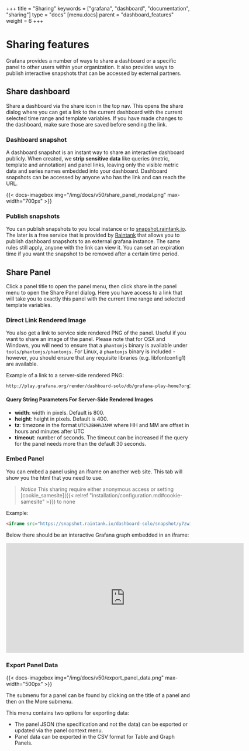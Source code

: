 +++
title = "Sharing"
keywords = ["grafana", "dashboard", "documentation", "sharing"]
type = "docs"
[menu.docs]
parent = "dashboard_features"
weight = 6
+++

# Sharing features

Grafana provides a number of ways to share a dashboard or a specific panel to other users within your
organization. It also provides ways to publish interactive snapshots that can be accessed by external partners.

## Share dashboard

Share a dashboard via the share icon in the top nav. This opens the share dialog where you
can get a link to the current dashboard with the current selected time range and template variables. If you have
made changes to the dashboard, make sure those are saved before sending the link.

### Dashboard snapshot

A dashboard snapshot is an instant way to share an interactive dashboard publicly. When created, we <strong>strip sensitive data</strong> like queries
(metric, template and annotation) and panel links, leaving only the visible metric data and series names embedded into your dashboard. Dashboard
snapshots can be accessed by anyone who has the link and can reach the URL.

{{< docs-imagebox img="/img/docs/v50/share_panel_modal.png" max-width="700px" >}}

### Publish snapshots

You can publish snapshots to you local instance or to [snapshot.raintank.io](http://snapshot.raintank.io). The later is a free service
that is provided by [Raintank](http://raintank.io) that allows you to publish dashboard snapshots to an external grafana instance.
The same rules still apply, anyone with the link can view it. You can set an expiration time if you want the snapshot to be removed
after a certain time period.

## Share Panel

Click a panel title to open the panel menu, then click share in the panel menu to open the Share Panel dialog. Here you have access to a link that will take you to exactly this panel with the current time range and selected template variables.

### Direct Link Rendered Image

You also get a link to service side rendered PNG of the panel. Useful if you want to share an image of the panel. Please note that for OSX and Windows, you will need to ensure that a `phantomjs` binary is available under `tools/phantomjs/phantomjs`. For Linux, a `phantomjs` binary is included - however, you should ensure that any requisite libraries (e.g. libfontconfig1) are available.

Example of a link to a server-side rendered PNG:

```bash
http://play.grafana.org/render/dashboard-solo/db/grafana-play-home?orgId=1&panelId=4&from=1499272191563&to=1499279391563&width=1000&height=500&tz=UTC%2B02%3A00&timeout=5000
```

#### Query String Parameters For Server-Side Rendered Images

- **width**: width in pixels. Default is 800.
- **height**: height in pixels. Default is 400.
- **tz**: timezone in the format `UTC%2BHH%3AMM` where HH and MM are offset in hours and minutes after UTC
- **timeout**: number of seconds. The timeout can be increased if the query for the panel needs more than the default 30 seconds.

### Embed Panel

You can embed a panel using an iframe on another web site. This tab will show you the html that you need to use.

> *Notice* This sharing require either anonymous access or setting [cookie_samesite]({{< relref "installation/configuration.md#cookie-samesite" >}}) to none

Example:

```html
<iframe src="https://snapshot.raintank.io/dashboard-solo/snapshot/y7zwi2bZ7FcoTlB93WN7yWO4aMiz3pZb?from=1493369923321&to=1493377123321&panelId=4" width="650" height="300" frameborder="0"></iframe>
```

Below there should be an interactive Grafana graph embedded in an iframe:

<iframe src="https://snapshot.raintank.io/dashboard-solo/snapshot/y7zwi2bZ7FcoTlB93WN7yWO4aMiz3pZb?from=1493369923321&to=1493377123321&panelId=4" width="650" height="300" frameborder="0"></iframe>

### Export Panel Data

{{< docs-imagebox img="/img/docs/v50/export_panel_data.png" max-width="500px" >}}

The submenu for a panel can be found by clicking on the title of a panel and then on the More submenu.

This menu contains two options for exporting data:

- The panel JSON (the specification and not the data) can be exported or updated via the panel context menu.
- Panel data can be exported in the CSV format for Table and Graph Panels.
